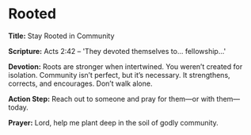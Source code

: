 # Rooted

**Title:** Stay Rooted in Community

**Scripture:** Acts 2:42 – 'They devoted themselves to... fellowship...'

**Devotion:**
Roots are stronger when intertwined. You weren’t created for isolation. Community isn’t perfect, but it’s necessary. It strengthens, corrects, and encourages. Don’t walk alone.

**Action Step:** Reach out to someone and pray for them—or with them—today.

**Prayer:**
Lord, help me plant deep in the soil of godly community.